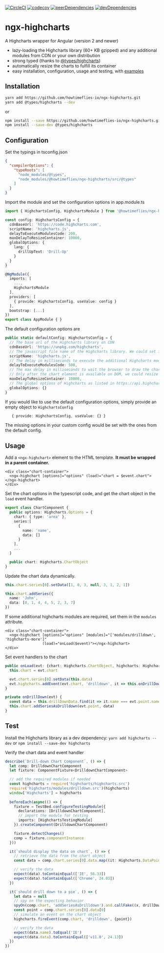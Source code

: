 [![CircleCI](https://circleci.com/gh/howtimeflies-io/ngx-highcharts/tree/master.svg?style=shield)](https://circleci.com/gh/howtimeflies-io/ngx-highcharts/tree/master)
[![codecov](https://codecov.io/gh/howtimeflies-io/ngx-highcharts/branch/master/graph/badge.svg)](https://codecov.io/gh/howtimeflies-io/ngx-highcharts)
[![peerDependencies](https://david-dm.org/howtimeflies-io/ngx-highcharts/peer-status.svg)](https://david-dm.org/howtimeflies-io/ngx-highcharts#info=peerDependencies)
[![devDependencies](https://david-dm.org/howtimeflies-io/ngx-highcharts/dev-status.svg)](https://david-dm.org/howtimeflies-io/ngx-highcharts#info=devDependencies)

# ngx-highcharts
A Highcharts wrapper for Angular (version 2 and newer)

* lazy-loading the Highcharts library (60+ KB gzipped) and any additional modules from CDN or your own distribution
* strong typed (thanks to [@types/highcharts](https://github.com/DefinitelyTyped/DefinitelyTyped/tree/master/types/highcharts))
* automatically resize the charts to fulfill its container
* easy installation, configuration, usage and testing, with [examples](https://github.com/howtimeflies-io/ngx-highcharts/tree/master/example)

## Installation

```bash
yarn add https://github.com/howtimeflies-io/ngx-highcharts.git
yarn add @types/highcharts --dev
```
or
```bash
npm install --save https://github.com/howtimeflies-io/ngx-highcharts.git
npm install --save-dev @types/highcharts
```

## Configuration

Set the typings in tsconfig.json
```json
{
  "compilerOptions": {
    "typeRoots": [
      "node_modules/@types",
      "node_modules/@howtimeflies/ngx-highcharts/src/@types"
    ]
  }
}
```

Import the module and set the configuration options in app.module.ts

```typescript
import { HighchartsConfig, HighchartsModule } from '@howtimeflies/ngx-highcharts'

const config: HighchartsConfig = {
  cdnBaseUrl: 'https://code.highcharts.com',
  scriptName: 'highcharts.js',
  delayToExecuteModulesCode: 200,
  maxDelayToResizeContainer: 10000,
  globalOptions: {
    lang: {
      drillUpText: 'Drill-Up'
    }
  }
}

@NgModule({
  imports: [
    ...,
    HighchartsModule
  ],
  providers: [
    { provide: HighchartsConfig, useValue: config }
  ],
  bootstrap: [...]
})
export class AppModule { }
```

The default configuration options are
```typescript
public static defaultConfig: HighchartsConfig = {
  // The base url of the Highcharts library on CDN
  cdnBaseUrl: 'https://unpkg.com/highcharts',
  // The javascript file name of the Highcharts library. We could set it to 'highcharts.src.js' in debugging.
  scriptName: 'highcharts.js',
  // The delay in milliseconds to execute the additional Highcharts modules.
  delayToExecuteModulesCode: 500,
  // The max delay in milliseconds to wait the browser to draw the chart. 
  // Only after the chart element is available on DOM, we could resize it to fulfill its container
  maxDelayToResizeContainer: 10000,
  // The global options of Highcharts as listed in https://api.highcharts.com/highcharts/lang
  globalOptions: {}
}
```

If you would like to use the default configuration options, simply provide an empty object to `HighchartsConfig`
```typescript
   { provide: HighchartsConfig, useValue: {} }
```

The missing options in your custom config would be set with the ones from the default config.

## Usage

Add a `<ngx-highchart>` element to the HTML template. **It must be wrapped in a parent container.**

```angular2html
<div class="chart-container">
  <ngx-highchart [options]="options" (load)="chart = $event.chart"></ngx-highchart>
</div>
```

Set the chart options in the typescript code, and get the chart object in the `load` event handler.

```typescript
export class ChartComponent {
  public options: Highcharts.Options = {
    chart: { type: 'area' },
    series:[
      {
        name: 'name',
        data: []
      }
    ],
    ...
  }

  public chart: Highcharts.ChartObject
}
```

Update the chart data dynamically.

```typescript
this.chart.series[0].setData([1, 0, 3, null, 3, 1, 2, 1])

this.chart.addSeries({
  name: 'John',
  data: [0, 1, 4, 4, 5, 2, 3, 7]
})
```

If some additional highcharts modules are required, set them in the `modules` attribute.

```angular2html
<div class="chart-container">
  <ngx-highchart [options]="options" [modules]="['modules/drilldown', 'highcharts-more']"
                 (load)="onLoad($event)"></ngx-highchart>
</div>
```

Set event handlers to the chart

```typescript
public onLoad(evt: {chart: Highcharts.ChartObject, highcharts: Highcharts.Static}) {
  this.chart = evt.chart

  evt.chart.series[0].setData(this.data)
  evt.highcharts.addEvent(evt.chart, 'drilldown', it => this.onDrillDown(it))
}

private onDrillDown(evt) {
  const data = this.drillDownData.find(it => it.name === evt.point.name)
  this.chart.addSeriesAsDrilldown(evt.point, data)
}
```

## Test

Install the Highcharts library as a dev dependency: `yarn add highcharts --dev` or `npm install --save-dev highcharts`

Verify the chart data and event handler
```typescript
describe(`Drill-down Chart Component`, () => {
  let comp: DrilldownChartComponent
  let fixture: ComponentFixture<DrilldownChartComponent>

  // add the required modules if needed
  const highcharts = require('highcharts/highcharts.src')
  require('highcharts/modules/drilldown.src')(highcharts)
  window['Highcharts'] = highcharts
  
  beforeEach(async(() => {
    fixture = TestBed.configureTestingModule({
      declarations: [DrilldownChartComponent],
      // import the module for testing
      imports: [HighchartsTestingModule]
    }).createComponent(DrilldownChartComponent)

    fixture.detectChanges()
    comp = fixture.componentInstance
  }))

  it(`should display the data on chart`, () => {
    // retrieve the data from the chart object
    const data = comp.chart.series[0].data.map((it: Highcharts.DataPoint) => [it.name, it.y])

    // verify the data
    expect(data).toContainEqual(['IE', 56.33])
    expect(data).toContainEqual(['Chrome', 24.03])
  })

  it(`should drill down to a pie`, () => {
    let data = null
    // spy on the expecting behavior
    spyOn(comp.chart, 'addSeriesAsDrilldown').and.callFake((x, drillDownData) => data = drillDownData)
    const point = comp.chart.series[0].data[0]
    // simulate an event on the chart object
    highcharts.fireEvent(comp.chart, 'drilldown', {point})

    // verify the data
    expect(data.name).toEqual('IE')
    expect(data.data).toContainEqual(['v11.0', 24.13])
  })
})
```
